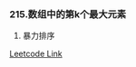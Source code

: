 ### 215.数组中的第k个最大元素

1. 暴力排序

[Leetcode Link](https://leetcode-cn.com/problems/kth-largest-element-in-an-array/)